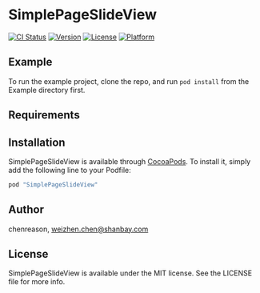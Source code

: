 # SimplePageSlideView

[![CI Status](http://img.shields.io/travis/chenreason/SimplePageSlideView.svg?style=flat)](https://travis-ci.org/chenreason/SimplePageSlideView)
[![Version](https://img.shields.io/cocoapods/v/SimplePageSlideView.svg?style=flat)](http://cocoapods.org/pods/SimplePageSlideView)
[![License](https://img.shields.io/cocoapods/l/SimplePageSlideView.svg?style=flat)](http://cocoapods.org/pods/SimplePageSlideView)
[![Platform](https://img.shields.io/cocoapods/p/SimplePageSlideView.svg?style=flat)](http://cocoapods.org/pods/SimplePageSlideView)

## Example

To run the example project, clone the repo, and run `pod install` from the Example directory first.

## Requirements

## Installation

SimplePageSlideView is available through [CocoaPods](http://cocoapods.org). To install
it, simply add the following line to your Podfile:

```ruby
pod "SimplePageSlideView"
```

## Author

chenreason, weizhen.chen@shanbay.com

## License

SimplePageSlideView is available under the MIT license. See the LICENSE file for more info.
